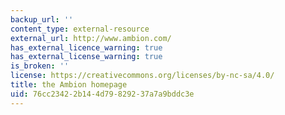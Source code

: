 ```yaml
---
backup_url: ''
content_type: external-resource
external_url: http://www.ambion.com/
has_external_licence_warning: true
has_external_license_warning: true
is_broken: ''
license: https://creativecommons.org/licenses/by-nc-sa/4.0/
title: the Ambion homepage
uid: 76cc2342-2b14-4d79-8292-37a7a9bddc3e
---
```

